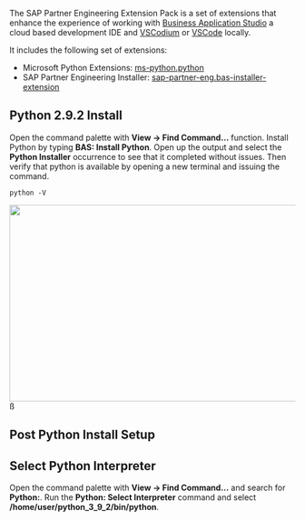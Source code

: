 The SAP Partner Engineering Extension Pack is a set of extensions that enhance the experience of working with [Business Application Studio](https://www.anaconda.com/distribution/) a cloud based development IDE and [VSCodium](https://vscodium.com/) or [VSCode](https://code.visualstudio.com/) locally.

It includes the following set of extensions:

 - Microsoft Python Extensions: [ms-python.python](https://open-vsx.org/extension/ms-python/python)
 - SAP Partner Engineering Installer: [sap-partner-eng.bas-installer-extension](https://open-vsx.org/extension/sap-partner-eng/bas-installer-extension)


## Python 2.9.2 Install

Open the command palette with __View -> Find Command…__  function.  Install Python by typing __BAS: Install Python__.  Open up the output and select the __Python Installer__ occurrence to see that it completed without issues.  Then verify that python is available by opening a new terminal and issuing the command.

```
python -V
```

<img src=https://blogs.sap.com/wp-content/uploads/2021/01/partner_eng_inst_python.gif width=582 height=346 />
ß

## Post Python Install Setup

## Select Python Interpreter

Open the command palette with __View -> Find Command...__ and search for __Python:__.  Run the __Python: Select Interpreter__ command and select __/home/user/python_3_9_2/bin/python__.


